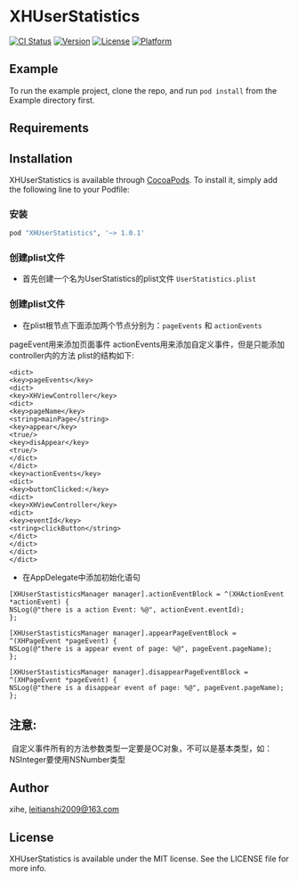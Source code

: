 # XHUserStatistics

[![CI Status](http://img.shields.io/travis/echo/XHUserStatistics.svg?style=flat)](https://travis-ci.org/echo/XHUserStatistics)
[![Version](https://img.shields.io/cocoapods/v/XHUserStatistics.svg?style=flat)](http://cocoapods.org/pods/XHUserStatistics)
[![License](https://img.shields.io/cocoapods/l/XHUserStatistics.svg?style=flat)](http://cocoapods.org/pods/XHUserStatistics)
[![Platform](https://img.shields.io/cocoapods/p/XHUserStatistics.svg?style=flat)](http://cocoapods.org/pods/XHUserStatistics)

## Example

To run the example project, clone the repo, and run `pod install` from the Example directory first.

## Requirements

## Installation

XHUserStatistics is available through [CocoaPods](http://cocoapods.org). To install
it, simply add the following line to your Podfile:

### 安装 

```ruby
pod "XHUserStatistics", '~> 1.0.1'
```

### 创建plist文件

* 首先创建一个名为UserStatistics的plist文件 `UserStatistics.plist` 

### 创建plist文件

* 在plist根节点下面添加两个节点分别为：`pageEvents` 和 `actionEvents`

pageEvent用来添加页面事件
actionEvents用来添加自定义事件，但是只能添加controller内的方法
plist的结构如下:

```
<dict>
<key>pageEvents</key>
<dict>
<key>XHViewController</key>
<dict>
<key>pageName</key>
<string>mainPage</string>
<key>appear</key>
<true/>
<key>disAppear</key>
<true/>
</dict>
</dict>
<key>actionEvents</key>
<dict>
<key>buttonClicked:</key>
<dict>
<key>XHViewController</key>
<dict>
<key>eventId</key>
<string>clickButton</string>
</dict>
</dict>
</dict>
</dict>
```

* 在AppDelegate中添加初始化语句
```
[XHUserStastisticsManager manager].actionEventBlock = ^(XHActionEvent *actionEvent) {
NSLog(@"there is a action Event: %@", actionEvent.eventId);
};

[XHUserStastisticsManager manager].appearPageEventBlock = ^(XHPageEvent *pageEvent) {
NSLog(@"there is a appear event of page: %@", pageEvent.pageName);
};

[XHUserStastisticsManager manager].disappearPageEventBlock = ^(XHPageEvent *pageEvent) {
NSLog(@"there is a disappear event of page: %@", pageEvent.pageName);
};
```


## 注意:
  自定义事件所有的方法参数类型一定要是OC对象，不可以是基本类型，如：NSInteger要使用NSNumber类型
  
## Author

xihe, leitianshi2009@163.com

## License

XHUserStatistics is available under the MIT license. See the LICENSE file for more info.
